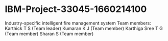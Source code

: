 # IBM-Project-33045-1660214100
Industry-specific intelligent fire management system
Team members:
Karthick T S (Team leader)
Kumaran K J (Team member)
Karthiga Sree T G (Team member)
Sharan S (Team member)
